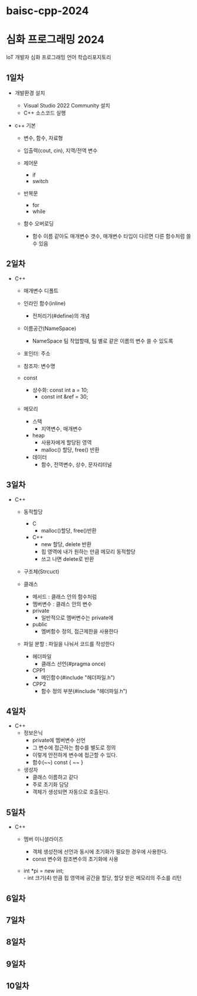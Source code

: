 # baisc-cpp-2024
# 심화 프로그래밍 2024
IoT 개발자 심화 프로그래밍 언어 학습리포지토리

## 1일차
- 개발환경 설치
	- Visual Studio 2022 Community 설치
	- C++ 소스코드 실행
	
- c++ 기본
	- 변수, 함수, 자료형 
	- 입출력(cout, cin), 지역/전역 변수
	- 제어문
		- if
		- switch
		
	- 반복문
		- for
		- while
		
	- 함수 오버로딩
		- 함수 이름 같아도 매개변수 갯수, 매개변수 타입이 다르면 다른 함수처럼 쓸 수 있음
		
## 2일차
- C++
	- 매개변수 디폴트
	- 인라인 함수(inline)
		- 전처리기(#define)의 개념
		
	- 이름공간(NameSpace)
		- NameSpace 팀 작업할때, 팀 별로 같은 이름의 변수 쓸 수 있도록
		
	- 포인터: 주소
	- 참조자: 변수명
	
	- const
		- 상수화: const int a = 10;
			- const int &ref = 30;
	- 메모리
		- 스택
			- 지역변수, 매개변수
		- heap
			- 사용자에게 할당된 영역
			- malloc() 할당, free() 반환
		- 데이터
			- 함수, 전역변수, 상수, 문자리터널
			
## 3일차
- C++
	- 동적할당
		- C
			- malloc()할당, free()반환
		- C++
			- new 할당, delete 반환
			- 힙 영역에 내가 원하는 만큼 메모리 동적할당
			- 쓰고 나면 delete로 반환
			
	- 구조체(Strcuct)
	
	- 클래스
		- 메서드 : 클래스 안의 함수처럼
		- 멤버변수 : 클래스 안의 변수
		- private
			- 일반적으로 멤버변수는 private에
		- public
			- 멤버함수 정의, 접근제한을 사용한다
		
	- 파일 분할 : 파일을 나눠서 코드를 작성한다
		- 헤더파일  
			- 클래스 선언(#pragma once)
		- CPP1 
			- 메인함수(#include "헤더파일.h")
		- CPP2 
			- 함수 정의 부분(#include "헤더파일.h")
			
## 4일차
- C++
	- 정보은닉
		- private에 멤버변수 선언
		- 그 변수에 접근하는 함수를 별도로 정의
		- 이렇게 안전하게 변수에 접근할 수 있다.
		- 함수(~~) const
		{
		 ~~
		}
	- 생성자
		- 클래스 이름하고 같다
		- 주로 초기화 담당
		- 객체가 생성되면 자동으로 호출된다.
		

## 5일차
- C++
	- 멤버 이니셜라이즈
		- 객체 생성전에 선언과 동시에 초기화가 필요한 경우에 사용한다.
		- const 변수와 참조변수의 초기화에 사용
		
	- int *pi = new int;  
			- int 크기(4) 만큼 힙 영역에 공간을 할당, 할당 받은 메모리의 주소를 리턴
	
## 6일차

## 7일차

## 8일차

## 9일차

## 10일차
